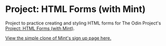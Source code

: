# Project: HTML Forms (with Mint)

Project to practice creating and styling HTML forms for The Odin Project's [Project: HTML Forms (with Mint)](http://www.theodinproject.com/courses/html5-and-css3/lessons/html-forms).

[View the simple clone of Mint's sign up page here.](http://htmlpreview.github.io/?https://github.com/StefanieWang/html-forms/blob/master/mint-login-form.html)
